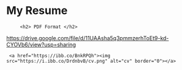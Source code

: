 <h1>My Resume</h1>
  
 		 <h2> PDF Format </h2>   
   https://drive.google.com/file/d/11UAAsha5q3pmmzerhToEt9-kd-CYOVb6/view?usp=sharing
   
     <a href="https://ibb.co/BnkRPQh"><img src="https://i.ibb.co/DrdnbvB/cv.png" alt="cv" border="0"></a>



